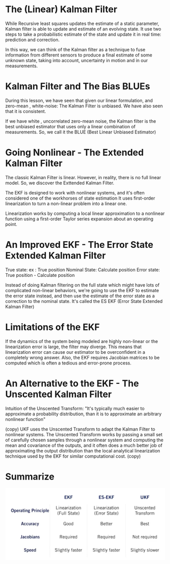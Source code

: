 # The (Linear) Kalman Filter

While Recursive least squares updates the estimate of a static parameter, Kalman filter is able to update and estimate of an evolving state. It use two steps to take a probabilistic estimate of the state and update it in real time: prediction and correction.

In this way, we can think of the Kalman filter as a technique to fuse information from different sensors to produce a final estimate of some unknown state, taking into account, uncertainty in motion and in our measurements.

# Kalman Filter and The Bias BLUEs

During this lesson, we have seen that given our linear formulation, and zero-mean , white-noise: The Kalman Filter is unbiased. We have also seen that it is consistent.

If we have white , uncorrelated zero-mean noise, the Kalman filter is the best unbiased estimator that uses only a linear combination of measurements. So, we call it the BLUE (Best Linear Unbiased Estimator)

# Going Nonlinear - The Extended Kalman Filter

The classic Kalman Filter is linear. However, in reality, there is no full linear model. So, we discover the Exttended Kalman Filter.

The EKF is designed to work with nonlinear systems, and it's often considered one of the workhorses of state estimation
It uses first-order linearization to turn a non-linear problem into a linear one.

Linearization works by computing a local linear approximation to a nonlinear function using a first-order Taylor series expansion about an operating point.

# An Improved EKF - The Error State Extended Kalman Filter

True state: ex : True position
Nominal State: Calculate position
Error state: True position - Calculate position

Instead of doing Kalman filtering on the full state which might have lots of complicated non-linear behaviors, we're going to use the EKF to estimate the error state instead, and then use the estimate of the error state as a correction to the nominal state. It's called the ES EKF (Error State Extended Kalman Filter)

# Limitations of the EKF

If the dynamics of the system being modeled are highly non-linear or the linearization error is large, the filter may diverge.  This means that linearization error can cause our estimator to be overconfident in a completely wrong answer.
Also, the EKF requires Jacobian matrices to be computed which is often a tedious and error-prone process.

# An Alternative to the EKF - The Unscented Kalman Filter

Intuition of the Unscented Transform: "It's typically much easier to approximate a probability distribution, than it is to approximate an arbitrary nonlinear function"

(copy)
UKF uses the Unscented Transform to adapt the Kalman Filter to nonlinear systems. The Unscented Transform works by passing a small set of carefully chosen samples through a nonlinear system and computing the mean and covariance of the outputs, and it often does a much better job of approximating the output distribution than the local analytical linearization technique used by the EKF for similar computational cost.
(copy)

# Summarize

![](ekf_ukf.png)
